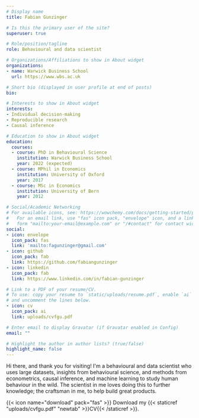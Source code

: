 ```yaml
---
# Display name
title: Fabian Gunzinger

# Is this the primary user of the site?
superuser: true

# Role/position/tagline
role: Behavioural and data scientist

# Organizations/Affiliations to show in About widget
organizations:
- name: Warwick Business School
  url: https://www.wbs.ac.uk

# Short bio (displayed in user profile at end of posts)
bio:

# Interests to show in About widget
interests:
- Individual decision-making
- Reproducible research
- Causal inference

# Education to show in About widget
education:
  courses:
  - course: PhD in Behavioural Science
    institution: Warwick Business School
    year: 2022 (expected)
  - course: MPhil in Economics
    institution: University of Oxford
    year: 2017
  - course: MSc in Economics
    institution: University of Bern
    year: 2012

# Social/Academic Networking
# For available icons, see: https://wowchemy.com/docs/getting-started/page-builder/#icons
#   For an email link, use "fas" icon pack, "envelope" icon, and a link in the
#   form "mailto:your-email@example.com" or "/#contact" for contact widget.
social:
- icon: envelope
  icon_pack: fas
  link: 'mailto:fagunzinger@gmail.com'
- icon: github
  icon_pack: fab
  link: https://github.com/fabiangunzinger
- icon: linkedin
  icon_pack: fab
  link: https://www.linkedin.com/in/fabian-gunzinger

# Link to a PDF of your resume/CV.
# To use: copy your resume to `static/uploads/resume.pdf`, enable `ai` icons in `params.toml`, 
# and uncomment the lines below.
- icon: cv
  icon_pack: ai
  link: uploads/cvfgu.pdf

# Enter email to display Gravatar (if Gravatar enabled in Config)
email: ""

# Highlight the author in author lists? (true/false)
highlight_name: false
---
```


Hi there, and thank you for visiting! I'm a behavioural and data scientist who
uses large datasets, insights from behavioural science, and methods from
econometrics, causal inference, and machine learning to study human behaviour
in the wild. The scientist in me loves doing this to further knowledge; the
craftsman in me, to help build great products.

{{< icon name="download" pack="fas" >}} Download my {{< staticref "uploads/cvfgu.pdf" "newtab" >}}CV{{< /staticref >}}.
